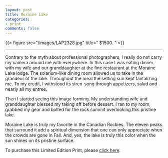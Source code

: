```yaml
---
layout: post
title: Moraine Lake
categories: 
- print
comments: false
---
```

{{< figure src="/images/LAP2328.jpg" title=" $1500.  " >}}

---

Contrary to the myth about professional photographers, I really do not carry my camera around me with everywhere. In this case I was eating dinner with my wife and our granddaughter at the fine restaurant at the Moraine Lake lodge. The solarium-like dining room allowed us to take in the grandeur of the lake. Throughout the meal the setting sun kept tantalizing me. To my credit, I withstood its siren-song through appetizers, salad and nearly all my entree. 

Then I started seeing this image forming. My understanding wife and granddaughter blessed my taking off before dessert. I ran to my room, grabbed my gear and bolted for the rock summit overlooking this pristine lake. 

Moraine Lake is truly my favorite in the Canadian Rockies. The eleven peaks that surround it add a spiritual dimension that one can only appreciate when the crowds are gone in Fall. And, yes, the lake is truly this color when the sun shines on its pristine surface.  

To purchase this Limited Edition Print, please [click here](http://shop.lesterpickerphoto.com/page/502).